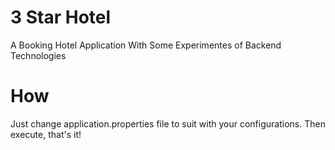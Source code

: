 # 3 Star Hotel
A Booking Hotel Application With Some Experimentes of Backend Technologies

# How
Just change application.properties file to suit with your configurations. Then execute, that's it!

